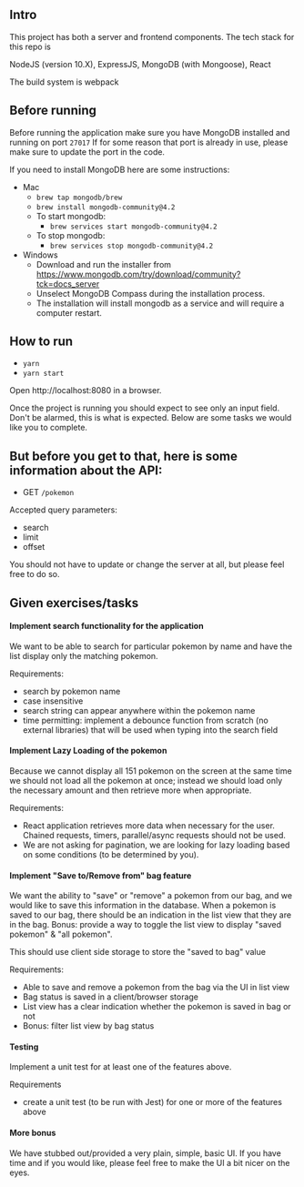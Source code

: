 ## Intro

This project has both a server and frontend components. The tech stack for this repo is

NodeJS (version 10.X), ExpressJS, MongoDB (with Mongoose), React

The build system is webpack

## Before running

Before running the application make sure you have MongoDB installed and running on port `27017`
If for some reason that port is already in use, please make sure to update the port in the code.

If you need to install MongoDB here are some instructions:
- Mac
  - `brew tap mongodb/brew`
  - `brew install mongodb-community@4.2`
  - To start mongodb:
    - `brew services start mongodb-community@4.2`
  - To stop mongodb:
    - `brew services stop mongodb-community@4.2`
- Windows
  - Download and run the installer from https://www.mongodb.com/try/download/community?tck=docs_server
  - Unselect MongoDB Compass during the installation process.
  - The installation will install mongodb as a service and will require a computer restart.


## How to run

- `yarn`
- `yarn start`

Open http://localhost:8080 in a browser.

Once the project is running you should expect to see only an input field. Don't be alarmed, this is what is expected. Below are some tasks we would like you to complete.

## But before you get to that, here is some information about the API:

- GET `/pokemon`

Accepted query parameters:
  - search
  - limit
  - offset     

You should not have to update or change the server at all, but please feel free to do so.

## Given exercises/tasks

#### Implement search functionality for the application

We want to be able to search for particular pokemon by name and have the list display only the matching pokemon. 

Requirements:
- search by pokemon name
- case insensitive
- search string can appear anywhere within the pokemon name
- time permitting: implement a debounce function from scratch (no external libraries) that will be used when typing into the search field


#### Implement Lazy Loading of the pokemon

Because we cannot display all 151 pokemon on the screen at the same time we should not load all the pokemon at once; instead we should load only the necessary amount and then retrieve more when appropriate.

Requirements:
- React application retrieves more data when necessary for the user. Chained requests, timers, parallel/async requests should not be used.
- We are not asking for pagination, we are looking for lazy loading based on some conditions (to be determined by you).


#### Implement "Save to/Remove from" bag feature

We want the ability to "save" or "remove" a pokemon from our bag, and we would like to save this information in the database. When a pokemon is saved to our bag, there should be an indication in the list view that they are in the bag. Bonus: provide a way to toggle the list view to display "saved pokemon" & "all pokemon".

This should use client side storage to store the "saved to bag" value

Requirements:
- Able to save and remove a pokemon from the bag via the UI in list view
- Bag status is saved in a client/browser storage
- List view has a clear indication whether the pokemon is saved in bag or not
- Bonus: filter list view by bag status


#### Testing

Implement a unit test for at least one of the features above. 

Requirements
- create a unit test (to be run with Jest) for one or more of the features above


#### More bonus

We have stubbed out/provided a very plain, simple, basic UI. If you have time and if you would like, please feel free to make the UI a bit nicer on the eyes.